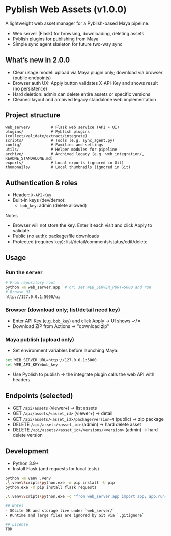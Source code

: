 # Pyblish Web Assets (v1.0.0)

A lightweight web asset manager for a Pyblish-based Maya pipeline.

- Web server (Flask) for browsing, downloading, deleting assets
- Pyblish plugins for publishing from Maya
- Simple sync agent skeleton for future two-way sync

## What’s new in 2.0.0
- Clear usage model: upload via Maya plugin only; download via browser (public endpoints)
- Browser auth UX: Apply button validates X-API-Key and shows result (no persistence)
- Hard deletion: admin can delete entire assets or specific versions
- Cleaned layout and archived legacy standalone web implementation

## Project structure
```
web_server/         # Flask web service (API + UI)
plugins/            # Pyblish plugins (collect/validate/extract/integrate)
scripts/            # Tools (e.g. sync_agent.py)
config/             # Families and settings
utils/              # Helper modules for pipeline
archive/            # Archived legacy (e.g. web_integration/, README_STANDALONE.md)
exports/            # Local exports (ignored in Git)
thumbnails/         # Local thumbnails (ignored in Git)
```

## Authentication & roles
- Header: `X-API-Key`
- Built-in keys (dev/demo):
  - `bob_key`: admin (delete allowed)

Notes
- Browser will not store the key. Enter it each visit and click Apply to validate.
- Public (no auth): package/file downloads
- Protected (requires key): list/detail/comments/status/edit/delete

## Usage
### Run the server
```bash
# From repository root
python -m web_server.app  # or: set WEB_SERVER_PORT=5000 and run
# Browse UI
http://127.0.0.1:5000/ui
```

### Browser (download only; list/detail need key)
- Enter API Key (e.g. `bob_key`) and click Apply → UI shows ✓/✗
- Download ZIP from Actions → "download zip"

### Maya publish (upload only)
- Set environment variables before launching Maya:
```bash
set WEB_SERVER_URL=http://127.0.0.1:5000
set WEB_API_KEY=bob_key
```
- Use Pyblish to publish → the integrate plugin calls the web API with headers

## Endpoints (selected)
- GET `/api/assets` (viewer+) → list assets
- GET `/api/assets/<asset_id>` (viewer+) → detail
- GET `/api/assets/<asset_id>/package?version=N` (public) → zip package
- DELETE `/api/assets/<asset_id>` (admin) → hard delete asset
- DELETE `/api/assets/<asset_id>/versions/<version>` (admin) → hard delete version

## Development
- Python 3.9+
- Install Flask (and requests for local tests)

```bash
python -m venv .venv
.\.venv\Scripts\python.exe -m pip install -U pip
python.exe -m pip install flask requests

.\.venv\Scripts\python.exe -c "from web_server.app import app; app.run(host='127.0.0.1', port=5000, debug=False)"

## Notes
- SQLite DB and storage live under `web_server/`
- Runtime and large files are ignored by Git via `.gitignore`

## License
TBD

